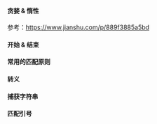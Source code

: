 #### 贪婪 & 惰性
参考：https://www.jianshu.com/p/889f3885a5bd

#### 开始 & 结束

#### 常用的匹配原则

#### 转义

#### 捕获字符串

#### 匹配引号

